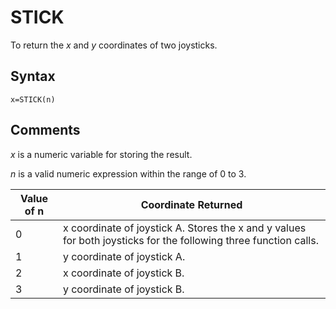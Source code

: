 # STICK

To return the *x* and *y* coordinates of two joysticks.

## Syntax

`x=STICK(n)`

## Comments

*x* is a numeric variable for storing the result.

*n* is a valid numeric expression within the range of 0 to 3.

| Value of n | Coordinate Returned |
| ---------- | ------------------- |
| 0          | x coordinate of joystick A. Stores the x and y values for both joysticks for the following three function calls. |
| 1          | y coordinate of joystick A. |
| 2          | x coordinate of joystick B. |
| 3          | y coordinate of joystick B. |
